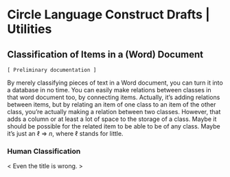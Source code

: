 ﻿Circle Language Construct Drafts | Utilities
============================================

Classification of Items in a (Word) Document
--------------------------------------------

`[ Preliminary documentation ]`

By merely classifying pieces of text in a Word document, you can turn it into a database in no time. You can easily make relations between classes in that word document too, by connecting items. Actually, it’s adding relations between items, but by relating an item of one class to an item of the other class, you’re actually making a relation between two classes. However, that adds a column or at least a lot of space to the storage of a class. Maybe it should be possible for the related item to be able to be of any class. Maybe it’s just an ℓ => *n*, where ℓ stands for little.

### Human Classification

< Even the title is wrong. >